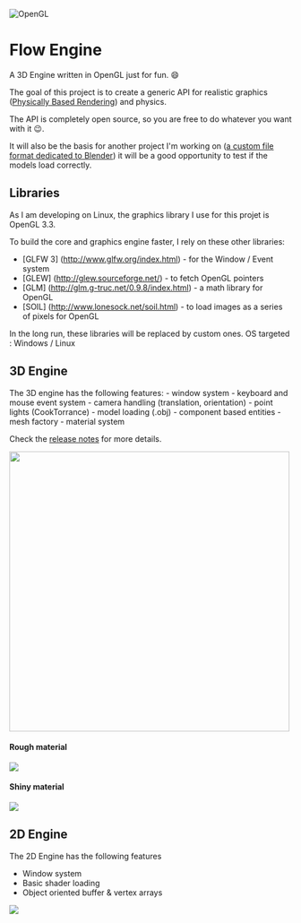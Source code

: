 ![OpenGL](https://upload.wikimedia.org/wikipedia/commons/thumb/e/e9/Opengl-logo.svg/2000px-Opengl-logo.svg.png)

# Flow Engine

A 3D Engine written in OpenGL just for fun. :smile:

The goal of this project is to create a generic API for realistic graphics ([Physically Based Rendering](https://sketchfab.com/pbr)) and physics.

The API is completely open source, so you are free to do whatever you want with it :wink:.

It will also be the basis for another project I'm working on ([a custom file format dedicated to Blender](https://github.com/massile/sls-blender-exporter))
it will be a good opportunity to test if the models load correctly.


## Libraries

As I am developing on Linux, the graphics library I use for this projet is OpenGL 3.3.

To build the core and graphics engine faster, I rely on these other libraries:

 - [GLFW 3] (http://www.glfw.org/index.html) - for the Window / Event system
 - [GLEW] (http://glew.sourceforge.net/) - to fetch OpenGL pointers
 - [GLM] (http://glm.g-truc.net/0.9.8/index.html) - a math library for OpenGL
 - [SOIL] (http://www.lonesock.net/soil.html) - to load images as a series of pixels for OpenGL
 
In the long run, these libraries will be replaced by custom ones.
OS targeted : Windows / Linux

## 3D Engine 

The 3D engine has the following features: 
    - window system
    - keyboard and mouse event system
    - camera handling (translation, orientation)
    - point lights (CookTorrance)
    - model loading (.obj)
    - component based entities
    - mesh factory
    - material system

Check the [release notes](https://github.com/massile/FlowEngine/releases) for more details.

<img src="documentation/main.gif" width="500"/>


#### Rough material
 
 ![](documentation/rough.gif)
 
#### Shiny material
 
 ![](documentation/shiny.gif)

## 2D Engine

The 2D Engine has the following features
   - Window system
   - Basic shader loading
   - Object oriented buffer & vertex arrays
   
![](documentation/2d.gif)